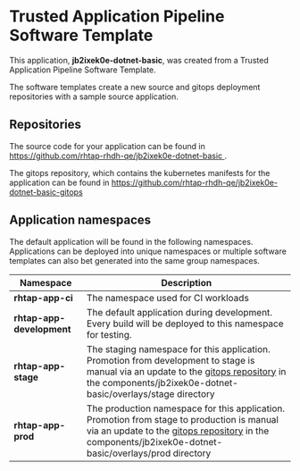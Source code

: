 # Trusted Application Pipeline Software Template

This application, **jb2ixek0e-dotnet-basic**, was created from a Trusted Application Pipeline Software Template.

The software templates create a new source and gitops deployment repositories with a sample source application. 

## Repositories

The source code for your application can be found in [https://github.com/rhtap-rhdh-qe/jb2ixek0e-dotnet-basic ](https://github.com/rhtap-rhdh-qe/jb2ixek0e-dotnet-basic ).
 
The gitops repository, which contains the kubernetes manifests for the application can be found in 
[https://github.com/rhtap-rhdh-qe/jb2ixek0e-dotnet-basic-gitops ](https://github.com/rhtap-rhdh-qe/jb2ixek0e-dotnet-basic-gitops ) 

## Application namespaces 

The default application will be found in the following namespaces. Applications can be deployed into unique namespaces or multiple software templates can also bet generated into the same group namespaces.  

|  Namespace   |  Description   |  
| -------- | -------- |
| **rhtap-app-ci** | The namespace used for CI workloads |
| **rhtap-app-development** | The default application during development. Every build will be deployed to this namespace for testing. |
| **rhtap-app-stage** | The staging namespace for this application. Promotion from development to stage is manual via an update to the [gitops repository](https://github.com/rhtap-rhdh-qe/jb2ixek0e-dotnet-basic-gitops ) in the components/jb2ixek0e-dotnet-basic/overlays/stage directory |
| **rhtap-app-prod** | The production namespace for this application. Promotion from stage to production is manual via an update to the [gitops repository](https://github.com/rhtap-rhdh-qe/jb2ixek0e-dotnet-basic-gitops ) in the components/jb2ixek0e-dotnet-basic/overlays/prod directory |
